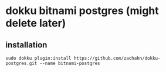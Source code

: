 # dokku bitnami postgres (might delete later)

## installation

```shell
sudo dokku plugin:install https://github.com/zachahn/dokku-postgres.git --name bitnami-postgres
```

